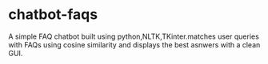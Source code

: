 # chatbot-faqs
A simple FAQ chatbot built using python,NLTK,TKinter.matches user queries with FAQs using cosine similarity and displays the best asnwers with a clean GUI.
